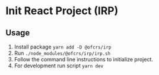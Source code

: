 # Init React Project (IRP)

## Usage

1. Install package `yarn add -D @ofcrs/irp`
2. Run `./node_modules/@ofcrs/irp/irp.sh` 
3. Follow the command line instructions to initialize project.
4. For development run script `yarn dev`